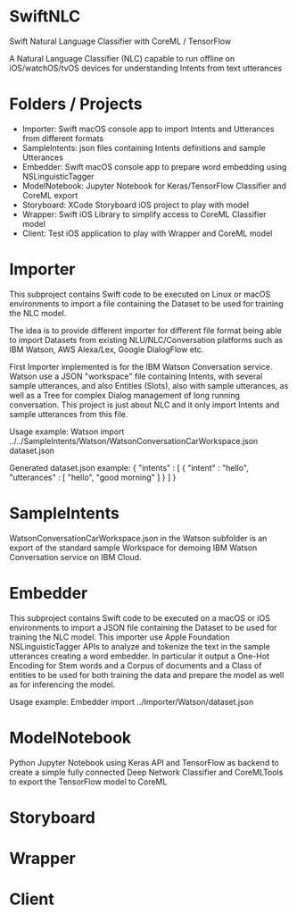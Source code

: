 # SwiftNLC
Swift Natural Language Classifier with CoreML / TensorFlow

A Natural Language Classifier (NLC) capable to run offline on iOS/watchOS/tvOS devices for understanding Intents from text utterances


# Folders / Projects

- Importer: Swift macOS console app to import Intents and Utterances from different formats
- SampleIntents: json files containing Intents definitions and sample Utterances
- Embedder: Swift macOS console app to prepare word embedding using NSLinguisticTagger
- ModelNotebook: Jupyter Notebook for Keras/TensorFlow Classifier and CoreML export
- Storyboard: XCode Storyboard iOS project to play with model
- Wrapper: Swift iOS Library to simplify access to CoreML Classifier model
- Client: Test iOS application to play with Wrapper and CoreML model


# Importer

This subproject contains Swift code to be executed on Linux or macOS environments to import a file containing the Dataset to be used for training the NLC model.

The idea is to provide different importer for different file format being able to import Datasets from existing NLU/NLC/Conversation platforms such as IBM Watson, AWS Alexa/Lex, Google DialogFlow etc.

First Importer implemented is for the IBM Watson Conversation service.  Watson use a JSON "workspace" file containing Intents, with several sample utterances, and also Entities (Slots), also with sample utterances, as well as a Tree for complex Dialog management of long running conversation.  This project is just about NLC and it only import Intents and sample utterances from this file.

Usage example:
    Watson import ../../SampleIntents/Watson/WatsonConversationCarWorkspace.json dataset.json


Generated dataset.json example:
    {
        "intents" : [
            {
                "intent" : "hello",
                "utterances" : [
                    "hello",
                    "good morning"
                ]
            }
        ]
    }
    


# SampleIntents

WatsonConversationCarWorkspace.json in the Watson subfolder is an export of the standard sample Workspace for demoing IBM Watson Conversation service on IBM Cloud.


# Embedder

This subproject contains Swift code to be executed on a macOS or iOS environments to import a JSON file containing the Dataset to be used for training the NLC model.  This importer use Apple Foundation NSLinguisticTagger APIs to analyze and tokenize the text in the sample utterances creating a word embedder. In particular it output a One-Hot Encoding for Stem words and a Corpus of documents and a Class of entities to be used for both training the data and prepare the model as well as for inferencing the model.

Usage example:
    Embedder import ../Importer/Watson/dataset.json



# ModelNotebook

Python Jupyter Notebook using Keras API and TensorFlow as backend to create a simple fully connected Deep Network Classifier and CoreMLTools to export the TensorFlow model to CoreML



# Storyboard


# Wrapper


# Client


